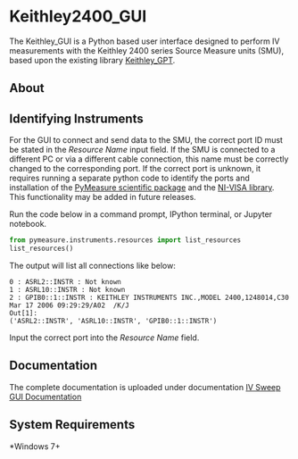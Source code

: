 # Keithley2400_GUI
The Keithley_GUI is a Python based user interface designed to perform IV measurements with the Keithley 2400 series Source Measure units (SMU), based upon the existing library [Keithley_GPT](github.com/NREL/Keithley_GPT).

## About

## Identifying Instruments

For the GUI to connect and send data to the SMU, the correct port ID must be stated in the _Resource Name_ input field. If the SMU is connected to a different PC or via a different cable connection, this name must be correctly changed to the corresponding port. If the correct port is unknown, it requires running a separate python code to identify the ports and installation of the [PyMeasure scientific package](https://pymeasure.readthedocs.io/en/latest/quick_start.html) and the [NI-VISA library](https://pyvisa.readthedocs.io/en/latest/faq/getting_nivisa.html#faq-getting-nivisa). This functionality may be added in future releases.

Run the code below in a command prompt, IPython terminal, or Jupyter notebook.

``` python
from pymeasure.instruments.resources import list_resources
list_resources()
```
 The output will list all connections like below:

```
0 : ASRL2::INSTR : Not known
1 : ASRL10::INSTR : Not known
2 : GPIB0::1::INSTR : KEITHLEY INSTRUMENTS INC.,MODEL 2400,1248014,C30   Mar 17 2006 09:29:29/A02  /K/J
Out[1]:
('ASRL2::INSTR', 'ASRL10::INSTR', 'GPIB0::1::INSTR')
```

Input the correct port into the _Resource Name_ field. 

## Documentation

The complete documentation is uploaded under documentation [IV Sweep GUI Documentation](https://github.com/bibipibitoo/Keithley_GUI/blob/main/IV%20Sweep%20GUI%20Documentation.pdf)

## System Requirements
*Windows 7+
